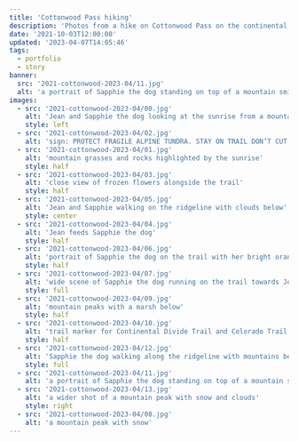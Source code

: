 ```yaml
---
title: 'Cottonwood Pass hiking'
description: 'Photos from a hike on Cottonwood Pass on the continental divide in Western Colorado.'
date: '2021-10-03T12:00:00'
updated: '2023-04-07T14:05:46'
tags:
  - portfolio
  - story
banner:
  src: '2021-cottonwood-2023-04/11.jpg'
  alt: 'a portrait of Sapphie the dog standing on top of a mountain smiling' 
images:
  - src: '2021-cottonwood-2023-04/00.jpg'
    alt: 'Jean and Sapphie the dog looking at the sunrise from a mountaintop'
    style: left  
  - src: '2021-cottonwood-2023-04/02.jpg'
    alt: 'sign: PROTECT FRAGILE ALPINE TUNDRA. STAY ON TRAIL DON’T CUT SWIITCHBACKS'
  - src: '2021-cottonwood-2023-04/01.jpg'
    alt: 'mountain grasses and rocks highlighted by the sunrise'
    style: half
  - src: '2021-cottonwood-2023-04/03.jpg'
    alt: 'close view of frozen flowers alongside the trail'
    style: half
  - src: '2021-cottonwood-2023-04/05.jpg'
    alt: 'Jean and Sapphie walking on the ridgeline with clouds below'
    style: center
  - src: '2021-cottonwood-2023-04/04.jpg'
    alt: 'Jean feeds Sapphie the dog'
    style: half
  - src: '2021-cottonwood-2023-04/06.jpg'
    alt: 'portrait of Sapphie the dog on the trail with her bright orange backpack'
    style: half
  - src: '2021-cottonwood-2023-04/07.jpg'
    alt: 'wide scene of Sapphie the dog running on the trail towards Jean'
    style: full
  - src: '2021-cottonwood-2023-04/09.jpg'
    alt: 'mountain peaks with a marsh below'
    style: half
  - src: '2021-cottonwood-2023-04/10.jpg'
    alt: 'trail marker for Continental Divide Trail and Colorado Trail'
    style: half
  - src: '2021-cottonwood-2023-04/12.jpg'
    alt: 'Sapphie the dog walking along the ridgeline with mountains behind and rocks in the near foreground'
    style: full
  - src: '2021-cottonwood-2023-04/11.jpg'
    alt: 'a portrait of Sapphie the dog standing on top of a mountain smiling'
  - src: '2021-cottonwood-2023-04/13.jpg'
    alt: 'a wider shot of a mountain peak with snow and clouds'
    style: right
  - src: '2021-cottonwood-2023-04/08.jpg'
    alt: 'a mountain peak with snow'
---
```

